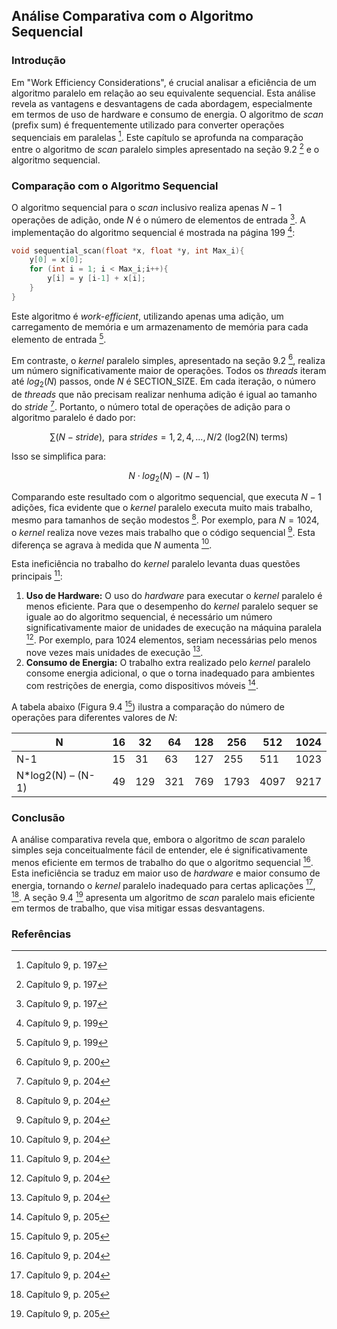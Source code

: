 ## Análise Comparativa com o Algoritmo Sequencial

### Introdução
Em "Work Efficiency Considerations", é crucial analisar a eficiência de um algoritmo paralelo em relação ao seu equivalente sequencial. Esta análise revela as vantagens e desvantagens de cada abordagem, especialmente em termos de uso de hardware e consumo de energia. O algoritmo de *scan* (prefix sum) é frequentemente utilizado para converter operações sequenciais em paralelas [^1]. Este capítulo se aprofunda na comparação entre o algoritmo de *scan* paralelo simples apresentado na seção 9.2 [^1] e o algoritmo sequencial.

### Comparação com o Algoritmo Sequencial

O algoritmo sequencial para o *scan* inclusivo realiza apenas $N - 1$ operações de adição, onde $N$ é o número de elementos de entrada [^1]. A implementação do algoritmo sequencial é mostrada na página 199 [^3]:
```c++
void sequential_scan(float *x, float *y, int Max_i){
    y[0] = x[0];
    for (int i = 1; i < Max_i;i++){
        y[i] = y [i-1] + x[i];
    }
}
```
Este algoritmo é *work-efficient*, utilizando apenas uma adição, um carregamento de memória e um armazenamento de memória para cada elemento de entrada [^3].

Em contraste, o *kernel* paralelo simples, apresentado na seção 9.2 [^4], realiza um número significativamente maior de operações. Todos os *threads* iteram até $log_2(N)$ passos, onde $N$ é SECTION_SIZE. Em cada iteração, o número de *threads* que não precisam realizar nenhuma adição é igual ao tamanho do *stride* [^8].  Portanto, o número total de operações de adição para o algoritmo paralelo é dado por:

$$ \sum(N - stride), \text{ para } strides = 1, 2, 4, ..., N/2 \text{ (log2(N) terms)} $$

Isso se simplifica para:

$$ N \cdot log_2(N) - (N - 1) $$

Comparando este resultado com o algoritmo sequencial, que executa $N-1$ adições, fica evidente que o *kernel* paralelo executa muito mais trabalho, mesmo para tamanhos de seção modestos [^8]. Por exemplo, para $N = 1024$, o *kernel* realiza nove vezes mais trabalho que o código sequencial [^8]. Esta diferença se agrava à medida que $N$ aumenta [^8].

Esta ineficiência no trabalho do *kernel* paralelo levanta duas questões principais [^8]:

1.  **Uso de Hardware:** O uso do *hardware* para executar o *kernel* paralelo é menos eficiente. Para que o desempenho do *kernel* paralelo sequer se iguale ao do algoritmo sequencial, é necessário um número significativamente maior de unidades de execução na máquina paralela [^8]. Por exemplo, para 1024 elementos, seriam necessárias pelo menos nove vezes mais unidades de execução [^8].
2.  **Consumo de Energia:** O trabalho extra realizado pelo *kernel* paralelo consome energia adicional, o que o torna inadequado para ambientes com restrições de energia, como dispositivos móveis [^9].

A tabela abaixo (Figura 9.4 [^9]) ilustra a comparação do número de operações para diferentes valores de $N$:

| N                | 16  | 32  | 64  | 128 | 256  | 512  | 1024 |
| ---------------- | --- | --- | --- | --- | ---- | ---- | ---- |
| N-1              | 15  | 31  | 63  | 127 | 255  | 511  | 1023 |
| N*log2(N) – (N-1) | 49  | 129 | 321 | 769 | 1793 | 4097 | 9217 |

### Conclusão

A análise comparativa revela que, embora o algoritmo de *scan* paralelo simples seja conceitualmente fácil de entender, ele é significativamente menos eficiente em termos de trabalho do que o algoritmo sequencial [^8]. Esta ineficiência se traduz em maior uso de *hardware* e maior consumo de energia, tornando o *kernel* paralelo inadequado para certas aplicações [^8], [^9]. A seção 9.4 [^9] apresenta um algoritmo de *scan* paralelo mais eficiente em termos de trabalho, que visa mitigar essas desvantagens.

### Referências
[^1]: Capítulo 9, p. 197
[^3]: Capítulo 9, p. 199
[^4]: Capítulo 9, p. 200
[^8]: Capítulo 9, p. 204
[^9]: Capítulo 9, p. 205
<!-- END -->